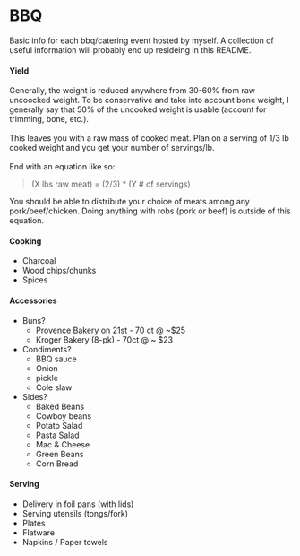 BBQ
===

Basic info for each bbq/catering event hosted by myself. A collection of useful information will probably end up resideing in this README.

#### Yield
Generally, the weight is reduced anywhere from 30-60% from raw uncoocked weight. To be conservative and take into account bone weight, I generally say that 50% of the uncooked weight is usable (account for trimming, bone, etc.).  
<br />
This leaves you with a raw mass of cooked meat. Plan on a serving of 1/3 lb cooked weight and you get your number of servings/lb.  
<br />
End with an equation like so:
<br />
> (X lbs raw meat) = (2/3) * (Y # of servings)  

You should be able to distribute your choice of meats among any pork/beef/chicken. Doing anything with robs (pork or beef) is outside of this equation.

#### Cooking
- Charcoal
- Wood chips/chunks
- Spices

#### Accessories
- Buns?
    - Provence Bakery on 21st - 70 ct @ ~$25
    - Kroger Bakery (8-pk) - 70ct @ ~ $23
- Condiments?
    - BBQ sauce
    - Onion
    - pickle
    - Cole slaw
- Sides?
    - Baked Beans
    - Cowboy beans
    - Potato Salad
    - Pasta Salad
    - Mac & Cheese
    - Green Beans
    - Corn Bread

#### Serving
- Delivery in foil pans (with lids)
- Serving utensils (tongs/fork)
- Plates
- Flatware
- Napkins / Paper towels
